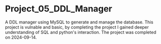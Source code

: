 # Project_05_DDL_Manager
A DDL manager using MySQL to generate and manage the database. This project is vulnable and basic, by completing the project I gained deeper understanding of SQL and python's interaction. The project was completed on 2024-09-14.
